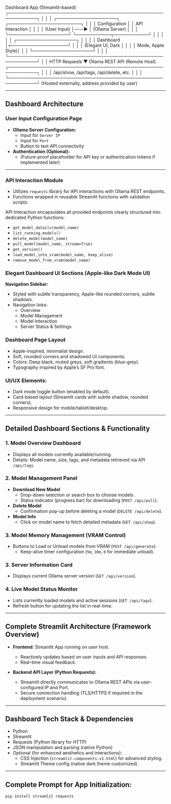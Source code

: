 Dashboard App (Streamlit-based)
┌───────────────────────────────────────────────────────────┐
│                                                           │
│  ┌───────────────────┐     ┌───────────────────────┐      │
│  │   Configuration   │     │    API Interaction    │      │
│  │   (User Input)    │───► │    (Ollama Server)    │      │
│  └───────────────────┘     └───────────┬───────────┘      │
│                                        │                  │
│  ┌───────────────────┐                 │                  │
│  │     Dashboard     │<──────────────────┘                │
│  │ (Elegant UI, Dark │                                    │
│  │ Mode, Apple Style)│                                    │
│  └───────────────────┘                                    │
│                                                           │
└───────────────────────────────────────────────────────────┘
                             │
                             │ HTTP Requests
                             ▼
                 Ollama REST API (Remote Host)
┌───────────────────────────────────────────────────────────┐
│                                                           │
│         /api/show, /api/tags, /api/delete, etc.           │
│                                                           │
└───────────────────────────────────────────────────────────┘
(Hosted externally, address provided by user)

---

## Dashboard Architecture

### User Input Configuration Page
- **Ollama Server Configuration:**
  - Input for `Server IP`
  - Input for `Port`
  - Button to test API connectivity
- **Authentication (Optional):**
  - (Future-proof placeholder for API key or authentication tokens if implemented later)

---

### API Interaction Module
- Utilizes `requests` library for API interactions with Ollama REST endpoints.
- Functions wrapped in reusable Streamlit functions with validation scripts.

API Interaction encapsulates all provided endpoints clearly structured into dedicated Python functions:

- `get_model_details(model_name)`
- `list_running_models()`
- `delete_model(model_name)`
- `pull_model(model_name, stream=True)`
- `get_version()`
- `load_model_into_vram(model_name, keep_alive)`
- `remove_model_from_vram(model_name)`

### Elegant Dashboard UI Sections (Apple-like Dark Mode UI)

**Navigation Sidebar:**
- Styled with subtle transparency, Apple-like rounded corners, subtle shadows.
- Navigation links:
  - Overview
  - Model Management
  - Model Interaction
  - Server Status & Settings

### Dashboard Page Layout
- Apple-inspired, minimalist design.
- Soft, rounded corners and shadowed UI components.
- Colors: Deep black, muted greys, soft gradients (blue-grey).
- Typography inspired by Apple’s SF Pro font.

### UI/UX Elements:
- Dark mode toggle button (enabled by default).
- Card-based layout (Streamlit cards with subtle shadow, rounded corners).
- Responsive design for mobile/tablet/desktop.

---

## Detailed Dashboard Sections & Functionality

### 1. Model Overview Dashboard
- Displays all models currently available/running.
- Details: Model name, size, tags, and metadata retrieved via API `/api/tags`.

### 2. Model Management Panel
- **Download New Model**
  - Drop-down selection or search box to choose models .
  - Status indicator (progress bar) for downloading (`POST /api/pull`).
- **Delete Model**
  - Confirmation pop-up before deleting a model (`DELETE /api/delete`).
- **Model Info**
  - Click on model name to fetch detailed metadata (`GET /api/show`).

### 3. Model Memory Management (VRAM Control)
- Buttons to Load or Unload models from VRAM (`POST /api/generate`):
  - Keep-alive timer configuration (`5m`, `10m`, `0` for immediate unload).

### 3. Server Information Card
- Displays current Ollama server version (`GET /api/version`).

### 4. Live Model Status Monitor
- Lists currently loaded models and active sessions (`GET /api/tags`).
- Refresh button for updating the list in real-time.

---

## Complete Streamlit Architecture (Framework Overview)

- **Frontend**: Streamlit App running on user host.
  - Reactively updates based on user inputs and API responses.
  - Real-time visual feedback.

- **Backend API Layer (Python Requests):**
  - Streamlit directly communicates to Ollama REST APIs via user-configured IP and Port.
  - Secure connection handling (TLS/HTTPS if required in the deployment scenario).

---

## Dashboard Tech Stack & Dependencies

- Python
- Streamlit
- Requests (Python library for HTTP)
- JSON manipulation and parsing (native Python)
- Optional (for enhanced aesthetics and interactions):  
  - CSS Injection (`streamlit.components.v1.html`) for advanced styling.
  - Streamlit Theme config (native dark theme customized).

---

## Complete Prompt for App Initialization:

```shell
pip install streamlit requests
